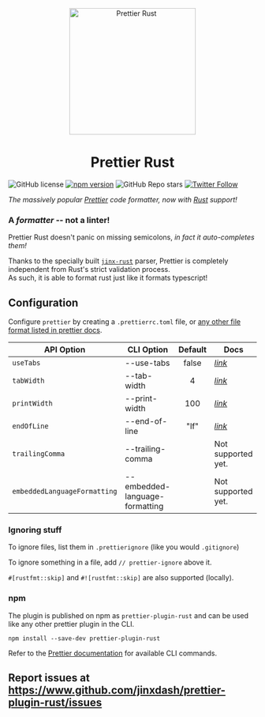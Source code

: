 <div align="center">
  <img alt="Prettier Rust" height="256px" src="https://user-images.githubusercontent.com/109366411/181039409-b66d6a4c-bbc7-4fbb-8a79-d7bb1af87a63.png">
</div>

<h1 align="center">Prettier Rust</h1>

![GitHub license](https://img.shields.io/badge/license-MIT-blue.svg) [![npm version](https://img.shields.io/npm/v/prettier-plugin-rust.svg?style=flat)](https://www.npmjs.com/package/prettier-plugin-rust) ![GitHub Repo stars](https://img.shields.io/github/stars/jinxdash/prettier-plugin-rust?style=social) [![Twitter Follow](https://img.shields.io/twitter/follow/jinxdash?style=social)](https://twitter.com/jinxdash)

_The massively popular [Prettier](https://prettier.io/) code formatter, now with [Rust](https://www.rust-lang.org/) support!_

### A _formatter_ -- not a linter!

Prettier Rust doesn't panic on missing semicolons, _in fact it auto-completes them!_

Thanks to the specially built [`jinx-rust`](https://www.github.com/jinxdash/jinx-rust/) parser, Prettier is completely independent from Rust's strict validation process.  
As such, it is able to format rust just like it formats typescript!

## Configuration

Configure `prettier` by creating a `.prettierrc.toml` file, or [any other file format listed in prettier docs](https://prettier.io/docs/en/configuration.html).

| API Option                   | CLI Option                     | Default | Docs                                                           |
| ---------------------------- | ------------------------------ | :-----: | -------------------------------------------------------------- |
| `useTabs`                    | --use-tabs                     |  false  | _[link](https://prettier.io/docs/en/options.html#tabs)_        |
| `tabWidth`                   | --tab-width                    |    4    | _[link](https://prettier.io/docs/en/options.html#tab-width)_   |
| `printWidth`                 | --print-width                  |   100   | _[link](https://prettier.io/docs/en/options.html#print-width)_ |
| `endOfLine`                  | --end-of-line                  |  "lf"   | _[link](https://prettier.io/docs/en/options.html#end-of-line)_ |
| `trailingComma`              | --trailing-comma               |         | Not supported yet.                                             |
| `embeddedLanguageFormatting` | --embedded-language-formatting |         | Not supported yet.                                             |

### Ignoring stuff

To ignore files, list them in `.prettierignore` (like you would `.gitignore`)

To ignore something in a file, add `// prettier-ignore` above it.

`#[rustfmt::skip]` and `#![rustfmt::skip]` are also supported (locally).

### npm

The plugin is published on npm as `prettier-plugin-rust` and can be used like any other prettier plugin in the CLI.

```
npm install --save-dev prettier-plugin-rust
```

Refer to the [Prettier documentation](https://prettier.io/docs/en/cli.html) for available CLI commands.

## Report issues at https://www.github.com/jinxdash/prettier-plugin-rust/issues

